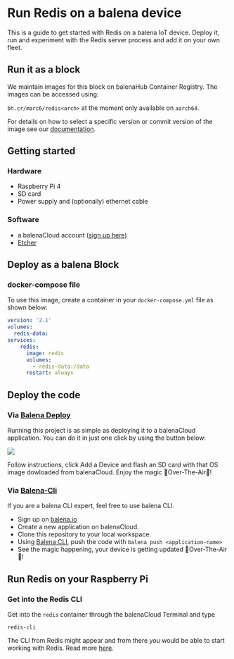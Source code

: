 # Run Redis on a balena device

This is a guide to get started with Redis on a balena IoT device. Deploy it, run and experiment with the Redis server process and add it on your own fleet.

## Run it as a block

We maintain images for this block on balenaHub Container Registry. The images can be accessed using:

`bh.cr/marc6/redis<arch>` at the moment only available on `aarch64`.

For details on how to select a specific version or commit version of the image see our [documentation](https://www.balena.io/blog/improving-device-image-management-workflow-balenaHub-Container-Registry/).


## Getting started

### Hardware

* Raspberry Pi 4
* SD card 
* Power supply and (optionally) ethernet cable

### Software

* a balenaCloud account ([sign up here](https://dashboard.balena-cloud.com/))
* [Etcher](https://balena.io/etcher)

## Deploy as a balena Block

### docker-compose file

To use this image, create a container in your `docker-compose.yml` file as shown below:

```yaml
version: '2.1'
volumes:
  redis-data:
services:
    redis:
      image: redis                                                            
      volumes:                                                                               
        - redis-data:/data                                                                        
      restart: always    

```

## Deploy the code

### Via [Balena Deploy](https://www.balena.io/docs/learn/deploy/deploy-with-balena-button/)

Running this project is as simple as deploying it to a balenaCloud application. You can do it in just one click by using the button below:

[![](https://www.balena.io/deploy.png)](https://dashboard.balena-cloud.com/deploy?repoUrl=https://github.com/mpous/redis-balena)

Follow instructions, click Add a Device and flash an SD card with that OS image dowloaded from balenaCloud. Enjoy the magic 🌟Over-The-Air🌟!


### Via [Balena-Cli](https://www.balena.io/docs/reference/balena-cli/)

If you are a balena CLI expert, feel free to use balena CLI.

- Sign up on [balena.io](https://dashboard.balena.io/signup)
- Create a new application on balenaCloud.
- Clone this repository to your local workspace.
- Using [Balena CLI](https://www.balena.io/docs/reference/cli/), push the code with `balena push <application-name>`
- See the magic happening, your device is getting updated 🌟Over-The-Air🌟!

## Run Redis on your Raspberry Pi

### Get into the Redis CLI

Get into the `redis` container through the balenaCloud Terminal and type

`redis-cli`

The CLI from Redis might appear and from there you would be able to start working with Redis. Read more [here](https://redis.io/docs/getting-started/#exploring-redis-with-the-cli).
